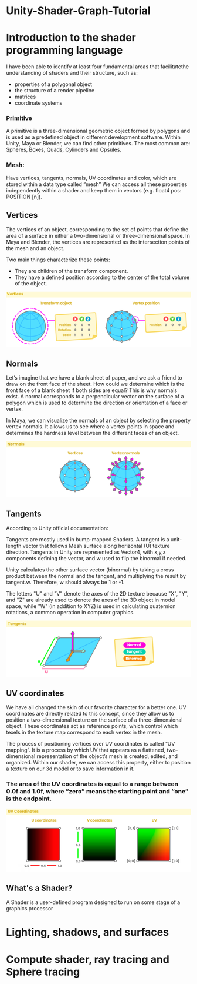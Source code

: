 # Unity-Shader-Graph-Tutorial
 
 
# Introduction to the shader programming language
 
 
I have been able to identify at least four fundamental areas that facilitatethe understanding of shaders and their structure, such as:

* properties of a polygonal object
* the structure of a render pipeline
* matrices
* coordinate systems
 
 ### Primitive
 A primitive is a three-dimensional geometric object formed by polygons and is used as a predefined object in different development software. Within Unity, Maya or Blender, we can find other primitives. The most common are: Spheres, Boxes, Quads, Cylinders and Cpsules.

### Mesh:
 Have vertices, tangents, normals, UV coordinates and color, which are stored within a data type called “mesh” 
We can access all these properties independently within a shader and keep them in vectors (e.g. float4 pos: POSITION [n]).

## Vertices

The vertices of an object, corresponding to the set of points that define the area of a surface in either a two-dimensional or three-dimensional space. In Maya and Blender, the vertices are represented as the intersection points of the mesh and an object. 

Two main things characterize these points:
*  They are children of the transform component.
*  They have a defined position according to the center of the total volume of the object.


![Vertices](git-images/Vertices.png?raw=true "Vertices")

 
## Normals

 Let’s imagine that we have a blank sheet of paper, and we ask a friend to draw on the front face of the sheet. How could we determine which is the front face of a blank sheet if both sides are equal? This is why normals exist. A normal corresponds to a perpendicular vector on the surface of a polygon which is used to determine the direction or orientation of a face or vertex.

In Maya, we can visualize the normals of an object by selecting the property vertex normals. It allows us to see where a vertex points in space and determines the hardness level between the different faces of an object.
 
 ![Normals](git-images/Normals.PNG?raw=true "Normals")
 
## Tangents

According to Unity official documentation: 

Tangents are mostly used in bump-mapped Shaders. A tangent is a unit-length vector that follows Mesh surface along horizontal (U) texture direction. Tangents in Unity are represented as Vector4, with x,y,z components defining the vector, and w used to flip the binormal if needed.

Unity calculates the other surface vector (binormal) by taking a cross product between the normal and the tangent, and multiplying the result by tangent.w. Therefore, w should always be 1 or -1.

 
 The letters "U" and "V" denote the axes of the 2D texture because "X", "Y", and "Z" are already used to denote the axes of the 3D object in model space, while "W" (in addition to XYZ) is used in calculating quaternion rotations, a common operation in computer graphics.
 
  ![Tangents](git-images/Tangents.png?raw=true "Tangents")
  
 ## UV coordinates 
 
 
 We have all changed the skin of our favorite character for a better one. UV coordinates are directly related to this concept, since they allow us to position a two-dimensional texture on the surface of a three-dimensional object. These coordinates act as reference points, which control which texels in the texture map correspond to each vertex in the mesh.

The process of positioning vertices over UV coordinates is called “UV mapping”. It is a process by which UV that appears as a flattened, two-dimensional representation of the object’s mesh is created, edited, and organized. Within our shader, we can access this property, either to position a texture on our 3d model or to save information in it.


### The area of the UV coordinates is equal to a range between 0.0f and 1.0f, where “zero” means the starting point and “one” is the endpoint.

  ![UV](git-images/UV.png?raw=true "Graphic reference to the UV coordinates in a cartesian plane")



## What's a Shader?
 
 A Shader is a user-defined program designed to run on some stage of a graphics processor
 
# Lighting, shadows, and surfaces

# Compute shader, ray tracing and Sphere tracing

